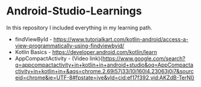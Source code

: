 # Android-Studio-Learnings
In this repository I included everything in my learning path.

* findViewById - https://www.tutorialkart.com/kotlin-android/access-a-view-programmatically-using-findviewbyid/
* Kotlin Basics - https://developer.android.com/kotlin/learn
* AppCompactActivity - (Video link){https://www.google.com/search?q=appcompactactivity+in+kotlin+in+android+studio&oq=AppCompactactivity+in+kotlin+in+&aqs=chrome.2.69i57j33i10i160l4.23063j0j7&sourceid=chrome&ie=UTF-8#fpstate=ive&vld=cid:ef17f392,vid:AKZdB-TerNI}


